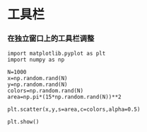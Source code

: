 # 工具栏

### 在独立窗口上的工具栏调整

    import matplotlib.pyplot as plt
    import numpy as np
    
    N=1000
    x=np.random.rand(N)
    y=np.random.rand(N)
    colors=np.random.rand(N)
    area=np.pi*(15*np.random.rand(N))**2
    
    plt.scatter(x,y,s=area,c=colors,alpha=0.5)
    
    plt.show()